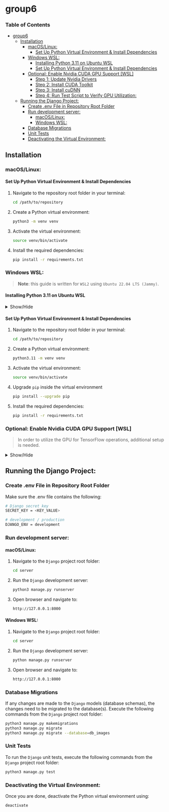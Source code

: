 # group6

<h3> Table of Contents </h3>

- [group6](#group6)
  - [Installation](#installation)
    - [macOS/Linux:](#macoslinux)
      - [Set Up Python Virtual Environment \& Install Dependencies](#set-up-python-virtual-environment--install-dependencies)
    - [Windows WSL:](#windows-wsl)
      - [Installing Python 3.11 on Ubuntu WSL](#installing-python-311-on-ubuntu-wsl)
      - [Set Up Python Virtual Environment \& Install Dependencies](#set-up-python-virtual-environment--install-dependencies-1)
    - [Optional: Enable Nvidia CUDA GPU Support \[WSL\]](#optional-enable-nvidia-cuda-gpu-support-wsl)
      - [Step 1: Update Nvidia Drivers](#step-1-update-nvidia-drivers)
      - [Step 2: Install CUDA Toolkit](#step-2-install-cuda-toolkit)
      - [Step 3: Install cuDNN](#step-3-install-cudnn)
      - [Step 4: Run Test Script to Verify GPU Utilization:](#step-4-run-test-script-to-verify-gpu-utilization)
  - [Running the Django Project:](#running-the-django-project)
    - [Create .env File in Repository Root Folder](#create-env-file-in-repository-root-folder)
    - [Run development server:](#run-development-server)
      - [macOS/Linux:](#macoslinux-1)
      - [Windows WSL:](#windows-wsl-1)
    - [Database Migrations](#database-migrations)
    - [Unit Tests](#unit-tests)
    - [Deactivating the Virtual Environment:](#deactivating-the-virtual-environment)


## Installation

### macOS/Linux:

#### Set Up Python Virtual Environment & Install Dependencies 
1. Navigate to the repository root folder in your terminal:
    ```bash
    cd /path/to/repository
    ```
2. Create a Python virtual environment:
    ```bash
    python3 -m venv venv
    ```
3. Activate the virtual environment:
    ```bash
    source venv/bin/activate
    ```
4. Install the required dependencies:
    ```bash
    pip install -r requirements.txt
    ```


### Windows WSL:
> **Note**: this guide is written for `WSL2` using `Ubuntu 22.04 LTS (Jammy)`. 


#### Installing Python 3.11 on Ubuntu WSL

<details>
<summary>Show/Hide</summary>

> Python 3.11 is not included in the default Ubuntu repository so we need to add a PPA in order to install. If you are using a different Ubuntu version you need to verify that Python 3.11 is provided [here](https://launchpad.net/%7Edeadsnakes/+archive/ubuntu/ppa) or use a different PPA.

1. Add `deadsnakes PPA` to the system:
    ```bash
    sudo add-apt-repository ppa:deadsnakes/ppa
    ```
2. Update package list to ensure the new repository is included:
    ```bash
    sudo apt update
    ```
3. Install Python 3.11 and tk dependencies:
    ```bash
    sudo apt install python3.11 python3-tk tk-dev
    ```
4. Verify installation & base Python installation intact:
    ```bash
    python3 --version
    python3.11 --version
    ```
5. Intall `venv` for Python 3.11:
    ```bash
    sudo apt install python3.11-venv
    ```

</details>


#### Set Up Python Virtual Environment & Install Dependencies 
1. Navigate to the repository root folder in your terminal:
    ```bash
    cd /path/to/repository
    ```
2. Create a Python virtual environment:
    ```bash
    python3.11 -m venv venv
    ```
3. Activate the virtual environment:
    ```bash
    source venv/bin/activate
    ```
4. Upgrade `pip` inside the virtual environment
    ```bash
    pip install --upgrade pip
    ```
5. Install the required dependencies:
    ```bash
    pip install -r requirements.txt
    ```


### Optional: Enable Nvidia CUDA GPU Support [WSL]
> In order to utilize the GPU for TensorFlow operations, additional setup is needed.

<details>
<summary>Show/Hide</summary>

> **Note**: verify that you have the hardware & system requirements needed: [TensorFlow website](https://www.tensorflow.org/install/pip#windows-wsl2)


#### Step 1: Update Nvidia Drivers

Ensure that you have the latest Nvidia GPU drivers installed. Most cards with updated drivers should support CUDA: [Nvidia website](https://docs.nvidia.com/cuda/wsl-user-guide/index.html#step-1-install-nvidia-driver-for-gpu-support)


#### Step 2: Install CUDA Toolkit

Download the `CUDA Toolkit 12.3.2` installer for x86 from the [Nvidia website](https://developer.nvidia.com/cuda-12-3-2-download-archive?target_os=Linux&target_arch=x86_64&Distribution=WSL-Ubuntu&target_version=2.0&target_type=deb_local)

Open `WSL` in terminal and navigate to the directory you saved the installer - run the following commands:
```bash
wget https://developer.download.nvidia.com/compute/cuda/repos/wsl-ubuntu/x86_64/cuda-wsl-ubuntu.pin

sudo mv cuda-wsl-ubuntu.pin /etc/apt/preferences.d/cuda-repository-pin-600

wget https://developer.download.nvidia.com/compute/cuda/12.3.2/local_installers/cuda-repo-wsl-ubuntu-12-3-local_12.3.2-1_amd64.deb

sudo dpkg -i cuda-repo-wsl-ubuntu-12-3-local_12.3.2-1_amd64.deb

sudo cp /var/cuda-repo-wsl-ubuntu-12-3-local/cuda-*-keyring.gpg /usr/share/keyrings/

sudo apt-get update

sudo apt-get -y install cuda-toolkit-12-3
```

Verify installation using the following command:
```bash
nvcc --version
```

If the command doesn't work, you need to add the `CUDA Toolkit` to the environment variables:

1. Open the shell configuration in `nano`:
    ```bash
    nano ~/.bashrc
    ```
2. Add the following lines to the end of the file (to keep your custom configurations separate)
    ```bash
    export PATH=/usr/local/cuda/bin:$PATH
    export LD_LIBRARY_PATH=/usr/local/cuda/lib64:$LD_LIBRARY_PATH
    ```
3. Save the file and reload the shell configuration:
    ```bash
    source ~/.bashrc
    ```
4. Verify that the `nvcc` command now works:
    ```bash
    nvcc --version
    ```

#### Step 3: Install cuDNN

> **Note**: for this step you need to create an Nvidia developer account (for free) to download the library.

Download `cuDNN v8.9.7 (December 5th, 2023), for CUDA 12.x` for Ubuntu x86 from the [Nvidia website](https://developer.nvidia.com/rdp/cudnn-archive). 

Open `WSL` in terminal and navigate to the directory you saved the installer - run the following commands:

1. Install the local repository:
    ```bash
    sudo dpkg -i cudnn-local-repo-ubuntu2204-8.9.7.29_1.0-1_amd64.deb
    ```
    >**Note**: if you get the message about the `keyring`, copy the command from the output and run it in the terminal before proceeding with the next step.
2. Update package list:
    ```bash
    sudo apt update
    ```
3. Install the `cuDNN` library:
    ```bash
    sudo apt install -y libcudnn8
    ```
4. Verify installation success:
    ```bash
    dpkg -l | grep libcudnn
    ```
    You should see output similar to:
    ```bash
    ii  libcudnn8    8.9.7.29-1+cuda12.2   amd64    cuDNN runtime libraries
    ```

#### Step 4: Run Test Script to Verify GPU Utilization:
1. Navigate to the repository root folder in your terminal:
    ```bash
    cd /path/to/repository
    ```
2. Activate the virtual environment:
    ```bash
    source venv/bin/activate
    ```
3. Run the GPU test script
    ```bash
    python3.11 test_gpu.py
    ```
> **Note**: TensorFlow will silently default to using the CPU if it can't utilize the GPU. If you suspect that this is happening you can enable explicit device logging by editing the script and changing the parameter in the following line to `True`:
```Python
tf.debugging.set_log_device_placement(False)
```

</details>


## Running the Django Project:

### Create .env File in Repository Root Folder
Make sure the .env file contains the following:
```sh
# Django secret key
SECRET_KEY = <KEY_VALUE>

# development / production
DJANGO_ENV = development

```
### Run development server:

#### macOS/Linux:
1. Navigate to the `Django` project root folder:
    ```bash
    cd server
    ```
2. Run the `Django` development server:
    ```bash
    python3 manage.py runserver
    ```
3. Open browser and navigate to:
    ```bash
    http://127.0.0.1:8000
    ```

#### Windows WSL:
1. Navigate to the `Django` project root folder:
    ```bash
    cd server
    ```
2. Run the `Django` development server:
    ```bash
    python manage.py runserver
    ```
3. Open browser and navigate to:
    ```bash
    http://127.0.0.1:8000
    ```


### Database Migrations

If any changes are made to the `Django` models (database schemas), the changes need to be migrated to the database(s). Execute the following commands from the `Django` project root folder: 

```bash
python3 manage.py makemigrations
python3 manage.py migrate
python3 manage.py migrate --database=db_images
```


### Unit Tests

To run the `Django` unit tests, execute the following commands from the `Django` project root folder:
```bash
python3 manage.py test    
```


### Deactivating the Virtual Environment:

Once you are done, deactivate the Python virtual environment using:
```bash
deactivate
```


<!--

## Getting started

To make it easy for you to get started with GitLab, here's a list of recommended next steps.

Already a pro? Just edit this README.md and make it your own. Want to make it easy? [Use the template at the bottom](#editing-this-readme)!

## Add your files

- [ ] [Create](https://docs.gitlab.com/ee/user/project/repository/web_editor.html#create-a-file) or [upload](https://docs.gitlab.com/ee/user/project/repository/web_editor.html#upload-a-file) files
- [ ] [Add files using the command line](https://docs.gitlab.com/ee/gitlab-basics/add-file.html#add-a-file-using-the-command-line) or push an existing Git repository with the following command:

```
cd existing_repo
git remote add origin https://git.chalmers.se/courses/dit826/2024/group6.git
git branch -M main
git push -uf origin main
```

## Integrate with your tools

- [ ] [Set up project integrations](https://git.chalmers.se/courses/dit826/2024/group6/-/settings/integrations)

## Collaborate with your team

- [ ] [Invite team members and collaborators](https://docs.gitlab.com/ee/user/project/members/)
- [ ] [Create a new merge request](https://docs.gitlab.com/ee/user/project/merge_requests/creating_merge_requests.html)
- [ ] [Automatically close issues from merge requests](https://docs.gitlab.com/ee/user/project/issues/managing_issues.html#closing-issues-automatically)
- [ ] [Enable merge request approvals](https://docs.gitlab.com/ee/user/project/merge_requests/approvals/)
- [ ] [Set auto-merge](https://docs.gitlab.com/ee/user/project/merge_requests/merge_when_pipeline_succeeds.html)

## Test and Deploy

Use the built-in continuous integration in GitLab.

- [ ] [Get started with GitLab CI/CD](https://docs.gitlab.com/ee/ci/quick_start/index.html)
- [ ] [Analyze your code for known vulnerabilities with Static Application Security Testing (SAST)](https://docs.gitlab.com/ee/user/application_security/sast/)
- [ ] [Deploy to Kubernetes, Amazon EC2, or Amazon ECS using Auto Deploy](https://docs.gitlab.com/ee/topics/autodevops/requirements.html)
- [ ] [Use pull-based deployments for improved Kubernetes management](https://docs.gitlab.com/ee/user/clusters/agent/)
- [ ] [Set up protected environments](https://docs.gitlab.com/ee/ci/environments/protected_environments.html)

***

# Editing this README

When you're ready to make this README your own, just edit this file and use the handy template below (or feel free to structure it however you want - this is just a starting point!). Thanks to [makeareadme.com](https://www.makeareadme.com/) for this template.

## Suggestions for a good README

Every project is different, so consider which of these sections apply to yours. The sections used in the template are suggestions for most open source projects. Also keep in mind that while a README can be too long and detailed, too long is better than too short. If you think your README is too long, consider utilizing another form of documentation rather than cutting out information.

## Name
Choose a self-explaining name for your project.

## Description
Let people know what your project can do specifically. Provide context and add a link to any reference visitors might be unfamiliar with. A list of Features or a Background subsection can also be added here. If there are alternatives to your project, this is a good place to list differentiating factors.

## Badges
On some READMEs, you may see small images that convey metadata, such as whether or not all the tests are passing for the project. You can use Shields to add some to your README. Many services also have instructions for adding a badge.

## Visuals
Depending on what you are making, it can be a good idea to include screenshots or even a video (you'll frequently see GIFs rather than actual videos). Tools like ttygif can help, but check out Asciinema for a more sophisticated method.

## Installation
Within a particular ecosystem, there may be a common way of installing things, such as using Yarn, NuGet, or Homebrew. However, consider the possibility that whoever is reading your README is a novice and would like more guidance. Listing specific steps helps remove ambiguity and gets people to using your project as quickly as possible. If it only runs in a specific context like a particular programming language version or operating system or has dependencies that have to be installed manually, also add a Requirements subsection.

## Usage
Use examples liberally, and show the expected output if you can. It's helpful to have inline the smallest example of usage that you can demonstrate, while providing links to more sophisticated examples if they are too long to reasonably include in the README.

## Support
Tell people where they can go to for help. It can be any combination of an issue tracker, a chat room, an email address, etc.

## Roadmap
If you have ideas for releases in the future, it is a good idea to list them in the README.

## Contributing
State if you are open to contributions and what your requirements are for accepting them.

For people who want to make changes to your project, it's helpful to have some documentation on how to get started. Perhaps there is a script that they should run or some environment variables that they need to set. Make these steps explicit. These instructions could also be useful to your future self.

You can also document commands to lint the code or run tests. These steps help to ensure high code quality and reduce the likelihood that the changes inadvertently break something. Having instructions for running tests is especially helpful if it requires external setup, such as starting a Selenium server for testing in a browser.

## Authors and acknowledgment
Show your appreciation to those who have contributed to the project.

## License
For open source projects, say how it is licensed.

## Project status
If you have run out of energy or time for your project, put a note at the top of the README saying that development has slowed down or stopped completely. Someone may choose to fork your project or volunteer to step in as a maintainer or owner, allowing your project to keep going. You can also make an explicit request for maintainers.

-->